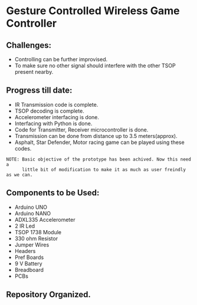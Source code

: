 # Gesture Controlled Wireless Game Controller


## Challenges:
+ Controlling can be further improvised.
+ To make sure no other signal should interfere with the other TSOP present nearby.

## Progress till date:
+ IR Transmission code is complete.
+ TSOP decoding is complete.
+ Accelerometer interfacing is done.
+ Interfacing with Python is done.
+ Code for Transmitter, Receiver microcontroller is done.
+ Transmission can be done from distance up to 3.5 meters(approx).
+ Asphalt, Star Defender, Motor racing game can be played using these codes.
```` 
NOTE: Basic objective of the prototype has been achived. Now this need a 
      little bit of modification to make it as much as user freindly as we can.
````

## Components to be Used:
+ Arduino UNO
+ Arduino NANO
+ ADXL335 Accelerometer
+ 2 IR Led
+ TSOP 1738 Module
+ 330 ohm Resistor
+ Jumper Wires
+ Headers
+ Pref Boards
+ 9 V Battery
+ Breadboard
+ PCBs


## Repository Organized.
